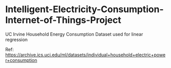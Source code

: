 # Intelligent-Electricity-Consumption-Internet-of-Things-Project
UC Irvine Household Energy Consumption Dataset used for linear regression

Ref: https://archive.ics.uci.edu/ml/datasets/individual+household+electric+power+consumption
